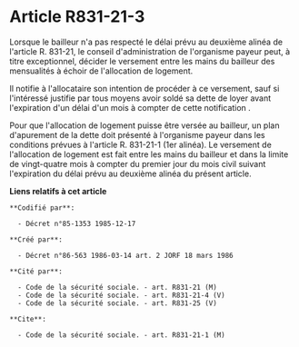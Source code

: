# Article R831-21-3

Lorsque le bailleur n'a pas respecté le délai prévu au deuxième alinéa de l'article R. 831-21, le conseil d'administration de
l'organisme payeur peut, à titre exceptionnel, décider le versement entre les mains du bailleur des mensualités à échoir de
l'allocation de logement. 

Il notifie à l'allocataire son intention de procéder à ce versement, sauf si l'intéressé justifie par tous moyens avoir soldé
sa dette de loyer avant l'expiration d'un délai d'un mois à compter de cette notification     . 

Pour que l'allocation de logement puisse être versée au bailleur, un plan d'apurement de la dette doit présenté à l'organisme
payeur dans les conditions prévues à l'article R. 831-21-1 (1er alinéa). Le versement de l'allocation de logement est fait
entre les mains du bailleur et dans la limite de vingt-quatre mois à compter du premier jour du mois civil suivant
l'expiration du délai prévu au deuxième alinéa du présent article.

**Liens relatifs à cet article**

	**Codifié par**:

	  - Décret n°85-1353 1985-12-17

	**Créé par**:

	  - Décret n°86-563 1986-03-14 art. 2 JORF 18 mars 1986

	**Cité par**:

	  - Code de la sécurité sociale. - art. R831-21 (M)
	  - Code de la sécurité sociale. - art. R831-21-4 (V)
	  - Code de la sécurité sociale. - art. R831-25 (V)

	**Cite**:

	  - Code de la sécurité sociale. - art. R831-21-1 (M)

